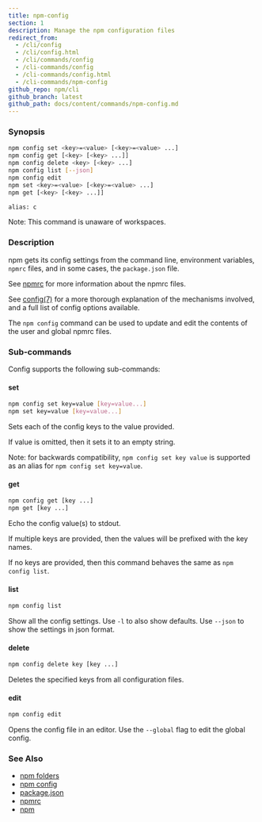 ```yaml
---
title: npm-config
section: 1
description: Manage the npm configuration files
redirect_from:
  - /cli/config
  - /cli/config.html
  - /cli/commands/config
  - /cli-commands/config
  - /cli-commands/config.html
  - /cli-commands/npm-config
github_repo: npm/cli
github_branch: latest
github_path: docs/content/commands/npm-config.md
---
```


### Synopsis

```bash
npm config set <key>=<value> [<key>=<value> ...]
npm config get [<key> [<key> ...]]
npm config delete <key> [<key> ...]
npm config list [--json]
npm config edit
npm set <key>=<value> [<key>=<value> ...]
npm get [<key> [<key> ...]]

alias: c
```

Note: This command is unaware of workspaces.

### Description

npm gets its config settings from the command line, environment
variables, `npmrc` files, and in some cases, the `package.json` file.

See [npmrc](/cli/v7/configuring-npm/npmrc) for more information about the npmrc
files.

See [config(7)](/cli/v7/using-npm/config) for a more thorough explanation of the
mechanisms involved, and a full list of config options available.

The `npm config` command can be used to update and edit the contents
of the user and global npmrc files.

### Sub-commands

Config supports the following sub-commands:

#### set

```bash
npm config set key=value [key=value...]
npm set key=value [key=value...]
```

Sets each of the config keys to the value provided.

If value is omitted, then it sets it to an empty string.

Note: for backwards compatibility, `npm config set key value` is supported
as an alias for `npm config set key=value`.

#### get

```bash
npm config get [key ...]
npm get [key ...]
```

Echo the config value(s) to stdout.

If multiple keys are provided, then the values will be prefixed with the
key names.

If no keys are provided, then this command behaves the same as `npm config
list`.

#### list

```bash
npm config list
```

Show all the config settings. Use `-l` to also show defaults. Use `--json`
to show the settings in json format.

#### delete

```bash
npm config delete key [key ...]
```

Deletes the specified keys from all configuration files.

#### edit

```bash
npm config edit
```

Opens the config file in an editor.  Use the `--global` flag to edit the
global config.

### See Also

* [npm folders](/cli/v7/configuring-npm/folders)
* [npm config](/cli/v7/commands/npm-config)
* [package.json](/cli/v7/configuring-npm/package-json)
* [npmrc](/cli/v7/configuring-npm/npmrc)
* [npm](/cli/v7/commands/npm)
